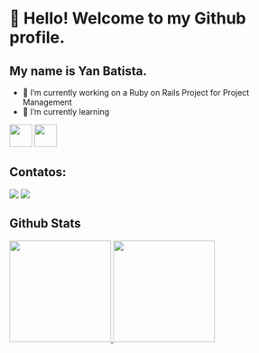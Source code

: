 # 👋 Hello! Welcome to my Github profile.
## My name is Yan Batista.

- 🔭 I’m currently working on a Ruby on Rails Project for Project Management
- 🌱 I’m currently learning
<img src="https://cdn.jsdelivr.net/gh/devicons/devicon/icons/react/react-original-wordmark.svg" width="40" height="40"/>
<img src="https://cdn.jsdelivr.net/gh/devicons/devicon/icons/typescript/typescript-original.svg" width="40" height="40"/>       

## Contatos:

<div>
  <a href = "mailto:bsouza.yan@gmail.com"><img src="https://img.shields.io/badge/Gmail-D14836?style=for-the-badge&logo=gmail&logoColor=white" target="_blank"></a>
  <a href="https://www.linkedin.com/in/yanbatista/" target="_blank"><img src="https://img.shields.io/badge/-LinkedIn-%230077B5?style=for-the-badge&logo=linkedin&logoColor=white" target="_blank"></a>   
</div>

## Github Stats
<div>
  <a href="https://github.com/yan-batista">
  <img height="180em" src="https://github-readme-stats.vercel.app/api/top-langs/?username=yan-batista&layout=compact&langs_count=7&theme=dracula"/>
  <img height="180em" src="https://github-readme-stats.vercel.app/api?username=yan-batista&show_icons=true&theme=dracula&include_all_commits=true&count_private=true"/>
</div>
